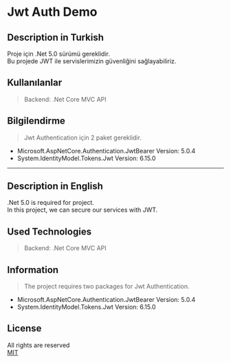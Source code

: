 # Jwt Auth Demo

## Description in Turkish
Proje için .Net 5.0 sürümü gereklidir.\
Bu projede JWT ile servislerimizin güvenliğini sağlayabiliriz.

## Kullanılanlar

>Backend: .Net Core MVC API

## Bilgilendirme
> Jwt Authentication için 2 paket gereklidir.
* Microsoft.AspNetCore.Authentication.JwtBearer Version: 5.0.4
* System.IdentityModel.Tokens.Jwt Version: 6.15.0
------
## Description in English
.Net 5.0 is required for project.\
In this project, we can secure our services with JWT. 

## Used Technologies

>Backend: .Net Core MVC API


## Information
> The project requires two packages for Jwt Authentication.
* Microsoft.AspNetCore.Authentication.JwtBearer Version: 5.0.4
* System.IdentityModel.Tokens.Jwt Version: 6.15.0


## License
All rights are reserved\
[MIT](https://choosealicense.com/licenses/mit/)
